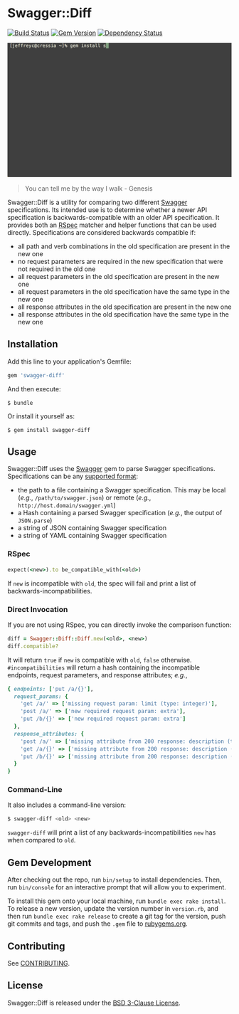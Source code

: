 # Swagger::Diff

[![Build Status](https://travis-ci.org/civisanalytics/swagger-diff.svg?branch=master)](https://travis-ci.org/civisanalytics/swagger-diff)
[![Gem Version](https://badge.fury.io/rb/swagger-diff.svg)](http://badge.fury.io/rb/swagger-diff)
[![Dependency Status](https://gemnasium.com/civisanalytics/swagger-diff.svg)](https://gemnasium.com/civisanalytics/swagger-diff)

![Swagger::Diff in action](swagger-diff.gif)

> You can tell me by the way I walk - Genesis

Swagger::Diff is a utility for comparing two different
[Swagger](http://swagger.io/) specifications.
Its intended use is to determine whether a newer API specification is
backwards-compatible with an older API specification.
It provides both an [RSpec](http://rspec.info/) matcher and helper functions
that can be used directly.
Specifications are considered backwards compatible if:

- all path and verb combinations in the old specification are present in the
  new one
- no request parameters are required in the new specification that were not
  required in the old one
- all request parameters in the old specification are present in the new one
- all request parameters in the old specification have the same type in the
  new one
- all response attributes in the old specification are present in the new one
- all response attributes in the old specification have the same type in the new
  one

## Installation

Add this line to your application's Gemfile:

```ruby
gem 'swagger-diff'
```

And then execute:

    $ bundle

Or install it yourself as:

    $ gem install swagger-diff

## Usage

Swagger::Diff uses the [Swagger](https://github.com/swagger-rb/swagger-rb) gem
to parse Swagger specifications.
Specifications can be any
[supported format](https://github.com/swagger-rb/swagger-rb/tree/v0.2.3#parsing):

- the path to a file containing a Swagger specification.
  This may be local (*e.g.*, `/path/to/swagger.json`) or remote (*e.g.*,
  `http://host.domain/swagger.yml`)
- a Hash containing a parsed Swagger specification (*e.g.*, the output of
  `JSON.parse`)
- a string of JSON containing Swagger specification
- a string of YAML containing Swagger specification

### RSpec

```ruby
expect(<new>).to be_compatible_with(<old>)
```

If `new` is incompatible with `old`, the spec will fail and print a list of
backwards-incompatibilities.

### Direct Invocation

If you are not using RSpec, you can directly invoke the comparison function:

```ruby
diff = Swagger::Diff::Diff.new(<old>, <new>)
diff.compatible?
```

It will return `true` if `new` is compatible with `old`, `false` otherwise.
`#incompatibilities` will return a hash containing the incompatible endpoints,
request parameters, and response attributes; *e.g.*,

```ruby
{ endpoints: ['put /a/{}'],
  request_params: {
    'get /a/' => ['missing request param: limit (type: integer)'],
    'post /a/' => ['new required request param: extra'],
    'put /b/{}' => ['new required request param: extra']
  },
  response_attributes: {
    'post /a/' => ['missing attribute from 200 response: description (type: string)'],
    'get /a/{}' => ['missing attribute from 200 response: description (type: string)'],
    'put /b/{}' => ['missing attribute from 200 response: description (type: string)']
  }
}
```

### Command-Line

It also includes a command-line version:

```bash
$ swagger-diff <old> <new>
```

`swagger-diff` will print a list of any backwards-incompatibilities `new` has
when compared to `old`.

## Gem Development

After checking out the repo, run `bin/setup` to install dependencies.
Then, run `bin/console` for an interactive prompt that will allow you to experiment.

To install this gem onto your local machine, run `bundle exec rake install`.
To release a new version, update the version number in `version.rb`, and then run `bundle exec rake release` to create a git tag for the version, push git commits and tags, and push the `.gem` file to [rubygems.org](https://rubygems.org).

## Contributing

See [CONTRIBUTING](CONTRIBUTING.md).

## License

Swagger::Diff is released under the [BSD 3-Clause License](LICENSE.txt).
